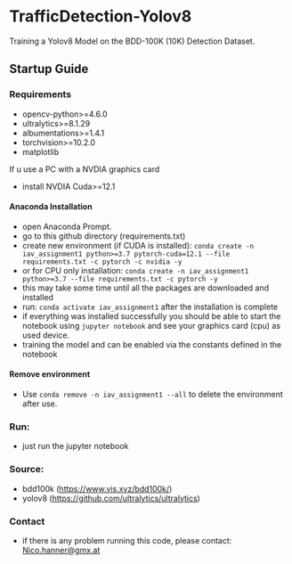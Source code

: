 # TrafficDetection-Yolov8
Training a Yolov8 Model on the BDD-100K (10K) Detection Dataset.

## Startup Guide
### Requirements

- opencv-python>=4.6.0
- ultralytics>=8.1.29
- albumentations>=1.4.1
- torchvision>=10.2.0
- matplotlib

If u use a PC with a NVDIA graphics card 
- install NVDIA Cuda>=12.1

#### Anaconda Installation

- open Anaconda Prompt.
- go to this github directory (requirements.txt)
- create new environment (if CUDA is installed): `conda create -n iav_assignment1 python>=3.7 pytorch-cuda=12.1 --file requirements.txt -c pytorch -c nvidia -y`
- or for CPU only installation: `conda create -n iav_assignment1 python>=3.7 --file requirements.txt -c pytorch -y`
- this may take some time until all the packages are downloaded and installed
- run: `conda activate iav_assignment1` after the installation is complete
- if everything was installed successfully you should be able to start the notebook using `jupyter notebook` and see your graphics card (cpu) as used device.
- training the model and can be enabled via the constants defined in the notebook

#### Remove environment
- Use `conda remove -n iav_assignment1 --all` to delete the environment after use.

### Run:
- just run the jupyter notebook

### Source:
- bdd100k (https://www.vis.xyz/bdd100k/)
- yolov8 (https://github.com/ultralytics/ultralytics)

### Contact
- if there is any problem running this code, please contact: Nico.hanner@gmx.at


